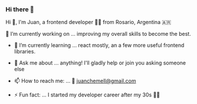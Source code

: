 ### Hi there 👋

Hi 👋, I'm Juan, a frontend developer 👨‍💻 from Rosario, Argentina 🇦🇷

🔭 I’m currently working on ...
  improving my overall skills to become the best.
  
- 🌱 I’m currently learning ...
  react mostly, an a few more useful frontend libraries.

- 💬 Ask me about ...
  anything! I'll gladly help or join you asking someone else 
  
- 📫 How to reach me: ...
  📧 juanchemell@gmail.com

- ⚡ Fun fact: ...
  I started my developer career after my 30s 👴🏽
